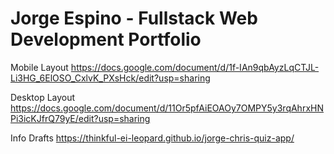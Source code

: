 # Jorge Espino - Fullstack Web Development Portfolio

Mobile Layout
https://docs.google.com/document/d/1f-IAn9qbAyzLqCTJL-Li3HG_6ElOSO_CxlvK_PXsHck/edit?usp=sharing


Desktop Layout
https://docs.google.com/document/d/11Or5pfAiEOAOy7OMPY5y3rqAhrxHNPi3icKJfrQ79yE/edit?usp=sharing


Info Drafts
https://thinkful-ei-leopard.github.io/jorge-chris-quiz-app/

